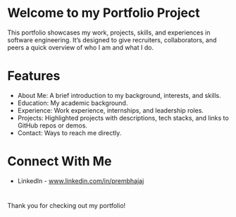 # Welcome to my Portfolio Project

This portfolio showcases my work, projects, skills, and experiences in software engineering. It’s designed to give recruiters, collaborators, and peers a quick overview of who I am and what I do.

# Features

- About Me: A brief introduction to my background, interests, and skills.
- Education: My academic background.
- Experience: Work experience, internships, and leadership roles.
- Projects: Highlighted projects with descriptions, tech stacks, and links to GitHub repos or demos.
- Contact: Ways to reach me directly.


# Connect With Me

- LinkedIn - www.linkedin.com/in/prembhajaj


#
Thank you for checking out my portfolio!
